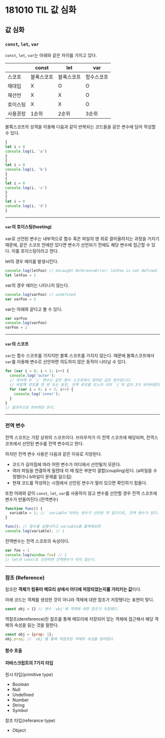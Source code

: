 # 181010 TIL 값 심화

## 값 심화

### `const`, `let`, `var`

`const`, `let`, `var`는 아래와 같은 차이를 가지고 있다.

| | const | let | var |
|-|-------|-----|-----|
|스코프|블록스코프|블록스코프|함수스코프|
|재대입|X|O|O|
|재선언|X|X|O|
|호이스팅|X|X|O|
|사용권장|1순위|2순위|3순위|

블록스코프의 성격을 이용해 다음과 같이 반복되는 코드들을 같은 변수에 담아 작성할 수 있다.
```js
{
let i = 0
console.log(i, 'a')
}
{
let i = 0
console.log(i, 'b')
}
{
let i = 0
console.log(i, 'c')
}
{
let i = 0
console.log(i, 'd')
}
```

---

#### `var`의 호이스팅(hosting)

var로 선언된 변수는 내부적으로 함수 혹은 파일의 맨 위로 끌어올려지는 과정을 거치기 때문에, 같은 스코프 안에만 있다면 변수가 선언되기 전에도 해당 변수에 접근할 수 있다. 이를 호이스팅이라고 한다.

let의 경우 에러를 발생시킨다.
```js
console.log(letFoo) // Uncaught ReferenceError: letFoo is not defined
let letFoo = 1
```

var의 경우 에러는 나타나지 않는다.
```js
console.log(varFoo) // undefined
var varFoo = 2
```

var는 아래와 같다고 볼 수 있다.
```js
var varFoo
console.log(varFoo)
varFoo = 2
```

---

#### `var`의 스코프

`var`는 함수 스코프를 가지지만 블록 스코프를 가지지 않는다. 때문에 블록스코프에서 `var`를 이용해 변수르 선언하면 의도하지 않은 동작이 나타날 수 있다.

```js
for (var i = 0; i < 3; i++) {
  console.log('outer');
  // 위아래 두 `i` 변수는 같은 함수 스코프에서 정의된 같은 변수입니다.
  // 바깥쪽 루프를 한 번 도는 동안, 안쪽 루프를 도느라 이미 `i`의 값이 3이 되어버렸다.
  for (var i = 0; i < 3; i++) {
    console.log('inner');
  }
}
// 결과적으로 한바퀴만 돈다.
```

---

### 전역 변수

전역 스코프는 가장 상위의 스코프이다. 브라우저가 이 전역 스코프에 해당되며, 전역스코프에서 선언된 변수를 전역 변수라고 한다. 

하지만 전역 변수 사용은 다음과 같은 이유로 지양된다.

- 코드가 길어짐에 따라 어떤 변수가 어디에서 선언될지 모른다.
- 여러 파일을 연결하게 될텐데 이 때 많은 부분이 결합(coupling)된다. (a파일을 수정했더니 b파일이 문제를 일으킴)
- 현재 코드를 작성하는 시점에서 선언된 변수가 멀리 있으면 확인하기 힘들다.

또한 아래와 같이 `const`, `let`, `var`를 사용하지 않고 변수를 선언할 경우 전역 스코프에 변수가 만들어진다.(전역변수)

```js
function func() {
  variable = 1; // `variable`이라는 변수가 선언된 적 없으므로, 전역 변수가 된다.
}

func(); // 함수를 실행시키고 variable를 풀력해보면
console.log(variable); // 1
```

전역변수는 전역 스코프의 속성이다.
```js
var foo = 1
console.log(window.foo) // 1
// let과 const로 선언하면 전역변수가 되지 않는다.
```

---

### 참조 (Reference)

참조란 <b>객체가 컴퓨터 메모리 상에서 어디에 저장되었는지를 가리키는 값</b>이다.

아래 코드는 객체를 생성한 것이 아니라 객체에 대한 참조가 저장됐다는 표현이 맞디.
```js
const obj = {} // 변수 'obj'에 객체에 대한 참조가 저장됐다.
```
역참조(dereference)란 참조를 통해 메모리에 저장되어 있는 객체에 접근해서 해당 객체의 속성을 읽는 것을 말한다.
```js
const obj = {prop: 1};
obj.prop; // `obj`를 통해 역참조된 객체의 속성을 읽어왔다.
```

#### 함수 호출

#### 자바스크립트의 7가지 타입 

원시 타입(primitive type)
- Boolean
- Null
- Undefined
- Number
- String
- Symbol

참조 타입(referance type)
- Object

